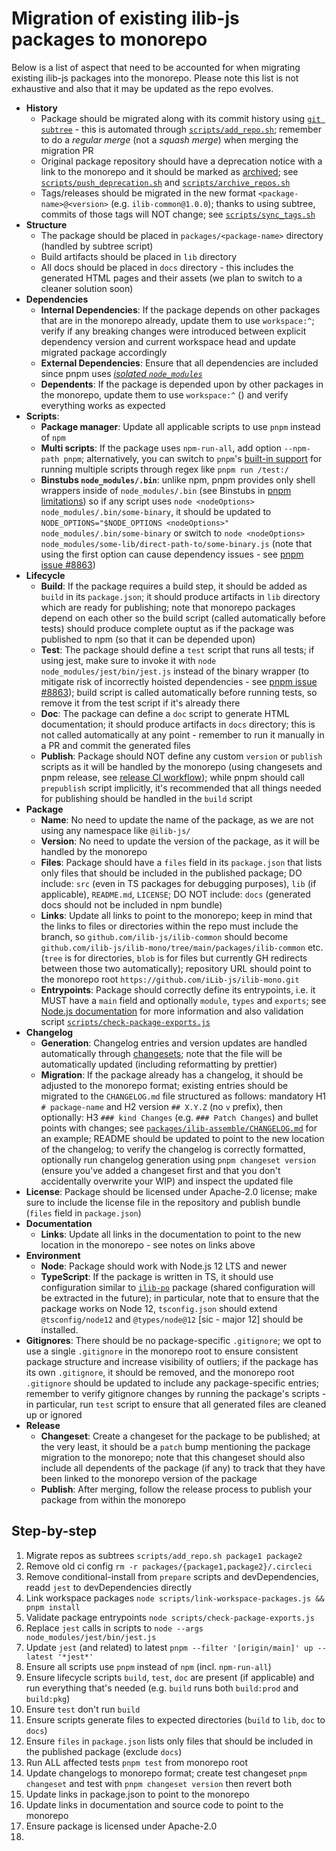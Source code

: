# Migration of existing ilib-js packages to monorepo

Below is a list of aspect that need to be accounted for when migrating existing ilib-js packages into the monorepo. Please note this list is not exhaustive and also that it may be updated as the repo evolves.

-   **History**
    -   Package should be migrated along with its commit history using [`git subtree`](https://www.atlassian.com/git/tutorials/git-subtree) - this is automated through [`scripts/add_repo.sh`](../scripts/add_repo.sh); remember to do a _regular merge_ (not a _squash merge_) when merging the migration PR
    -   Original package repository should have a deprecation notice with a link to the monorepo and it should be marked as [archived](https://docs.github.com/en/repositories/archiving-a-github-repository/archiving-repositories); see [`scripts/push_deprecation.sh`](../scripts/push_deprecation.sh) and [`scripts/archive_repos.sh`](../scripts/archive_repos.sh)
    -   Tags/releases should be migrated in the new format `<package-name>@<version>` (e.g. `ilib-common@1.0.0`); thanks to using subtree, commits of those tags will NOT change; see [`scripts/sync_tags.sh`](../scripts/sync_tags.sh)
-   **Structure**
    -   The package should be placed in `packages/<package-name>` directory (handled by subtree script)
    -   Build artifacts should be placed in `lib` directory
    -   All docs should be placed in `docs` directory - this includes the generated HTML pages and their assets (we plan to switch to a cleaner solution soon)
-   **Dependencies**
    -   **Internal Dependencies**: If the package depends on other packages that are in the monorepo already, update them to use `workspace:^`; verify if any breaking changes were introduced between explicit dependency version and current workspace head and update migrated package accordingly
    -   **External Dependencies**: Ensure that all dependencies are included since pnpm uses [_isolated `node_modules`_](https://pnpm.io/motivation#creating-a-non-flat-node_modules-directory)
    -   **Dependents**: If the package is depended upon by other packages in the monorepo, update them to use `workspace:^` () and verify everything works as expected
-   **Scripts**:
    -   **Package manager**: Update all applicable scripts to use `pnpm` instead of `npm`
    -   **Multi scripts**: If the package uses `npm-run-all`, add option `--npm-path pnpm`; alternatively, you can switch to `pnpm`'s [built-in support](https://pnpm.io/cli/run#running-multiple-scripts) for running multiple scripts through regex like `pnpm run /test:/`
    -   **Binstubs `node_modules/.bin`**: unlike npm, pnpm provides only shell wrappers inside of `node_modules/.bin` (see Binstubs in [pnpm limitations](https://pnpm.io/limitations)) so if any script uses `node <nodeOptions> node_modules/.bin/some-binary`, it should be updated to `NODE_OPTIONS="$NODE_OPTIONS <nodeOptions>" node_modules/.bin/some-binary` or switch to `node <nodeOptions> node_modules/some-lib/direct-path-to/some-binary.js` (note that using the first option can cause dependency issues - see [pnpm issue #8863](https://github.com/pnpm/pnpm/issues/8863))
-   **Lifecycle**
    -   **Build**: If the package requires a build step, it should be added as `build` in its `package.json`; it should produce artifacts in `lib` directory which are ready for publishing; note that monorepo packages depend on each other so the build script (called automatically before tests) should produce complete ouptut as if the package was published to npm (so that it can be depended upon)
    -   **Test**: The package should define a `test` script that runs all tests; if using jest, make sure to invoke it with `node node_modules/jest/bin/jest.js` instead of the binary wrapper (to mitigate risk of incorrectly hoisted dependencies - see [pnpm issue #8863](https://github.com/pnpm/pnpm/issues/8863)); build script is called automatically before running tests, so remove it from the test script if it's already there
    -   **Doc**: The package can define a `doc` script to generate HTML documentation; it should produce artifacts in `docs` directory; this is not called automatically at any point - remember to run it manually in a PR and commit the generated files
    -   **Publish**: Package should NOT define any custom `version` or `publish` scripts as it will be handled by the monorepo (using changesets and pnpm release, see [release CI workflow](../.github/workflows/release.yml)); while pnpm should call `prepublish` script implicitly, it's recommended that all things needed for publishing should be handled in the `build` script
-   **Package**
    -   **Name**: No need to update the name of the package, as we are not using any namespace like `@ilib-js/`
    -   **Version**: No need to update the version of the package, as it will be handled by the monorepo
    -   **Files**: Package should have a `files` field in its `package.json` that lists only files that should be included in the published package; DO include: `src` (even in TS packages for debugging purposes), `lib` (if applicable), `README.md`, `LICENSE`; DO NOT include: `docs` (generated docs should not be included in npm bundle)
    -   **Links**: Update all links to point to the monorepo; keep in mind that the links to files or directories within the repo must include the branch, so `github.com/ilib-js/ilib-common` should become `github.com/ilib-js/ilib-mono/tree/main/packages/ilib-common` etc. (`tree` is for directories, `blob` is for files but currently GH redirects between those two automatically); repository URL should point to the monorepo root `https://github.com/iLib-js/ilib-mono.git`
    -   **Entrypoints**: Package should correctly define its entrypoints, i.e. it MUST have a `main` field and optionally `module`, `types` and `exports`; see [Node.js documentation](https://nodejs.org/api/packages.html#package-entry-points) for more information and also validation script [`scripts/check-package-exports.js`](../scripts/check-package-exports.js)
-   **Changelog**
    -   **Generation**: Changelog entries and version updates are handled automatically through [changesets](https://github.com/changesets/changesets/blob/main/docs/intro-to-using-changesets.md); note that the file will be automatically updated (including reformatting by prettier)
    -   **Migration**: If the package already has a changelog, it should be adjusted to the monorepo format; existing entries should be migrated to the `CHANGELOG.md` file structured as follows: mandatory H1 `# package-name` and H2 version `## X.Y.Z` (no `v` prefix), then optionally: H3 `### kind Changes` (e.g. `### Patch Changes`) and bullet points with changes; see [`packages/ilib-assemble/CHANGELOG.md`](../packages/ilib-assemble/CHANGELOG.md) for an example; README should be updated to point to the new location of the changelog; to verify the changelog is correctly formatted, optionally run changelog generation using `pnpm changeset version` (ensure you've added a changeset first and that you don't accidentally overwrite your WIP) and inspect the updated file
-   **License**: Package should be licensed under Apache-2.0 license; make sure to include the license file in the repository and publish bundle (`files` field in `package.json`)
-   **Documentation**
    -   **Links**: Update all links in the documentation to point to the new location in the monorepo - see notes on links above
-   **Environment**
    -   **Node**: Package should work with Node.js 12 LTS and newer
    -   **TypeScript**: If the package is written in TS, it should use configuration similar to [`ilib-po`](../packages/ilib-po/tsconfig.json) package (shared configuration will be extracted in the future); in particular, note that to ensure that the package works on Node 12, `tsconfig.json` should extend `@tsconfig/node12` and `@types/node@12` [sic - major 12] should be installed.
-   **Gitignores**: There should be no package-specific `.gitignore`; we opt to use a single `.gitignore` in the monorepo root to ensure consistent package structure and increase visibility of outliers; if the package has its own `.gitignore`, it should be removed, and the monorepo root `.gitignore` should be updated to include any package-specific entries; remember to verify gitignore changes by running the package's scripts - in particular, run `test` script to ensure that all generated files are cleaned up or ignored
-   **Release**
    -   **Changeset**: Create a changeset for the package to be published; at the very least, it should be a `patch` bump mentioning the package migration to the monorepo; note that this changeset should also include all dependents of the package (if any) to track that they have been linked to the monorepo version of the package
    -   **Publish**: After merging, follow the release process to publish your package from within the monorepo

## Step-by-step

1. Migrate repos as subtrees `scripts/add_repo.sh package1 package2`
2. Remove old ci config `rm -r packages/{package1,package2}/.circleci`
3. Remove conditional-install from `prepare` scripts and devDependencies, readd `jest` to devDependencies directly
4. Link workspace packages `node scripts/link-workspace-packages.js && pnpm install`
5. Validate package entrypoints `node scripts/check-package-exports.js`
6. Replace `jest` calls in scripts to `node --args node_modules/jest/bin/jest.js`
7. Update `jest` (and related) to latest `pnpm --filter '[origin/main]' up --latest '*jest*'`
8. Ensure all scripts use `pnpm` instead of `npm` (incl. `npm-run-all`)
9. Ensure lifecycle scripts `build`, `test`, `doc` are present (if applicable) and run everything that's needed (e.g. `build` runs both `build:prod` and `build:pkg`)
10. Ensure `test` don't run `build`
11. Ensure scripts generate files to expected directories (`build` to `lib`, `doc` to `docs`)
12. Ensure `files` in `package.json` lists only files that should be included in the published package (exclude `docs`)
13. Run ALL affected tests `pnpm test` from monorepo root
14. Update changelogs to monorepo format; create test changeset `pnpm changeset` and test with `pnpm changeset version` then revert both
15. Update links in package.json to point to the monorepo
16. Update links in documentation and source code to point to the monorepo
17. Ensure package is licensed under Apache-2.0
18.

